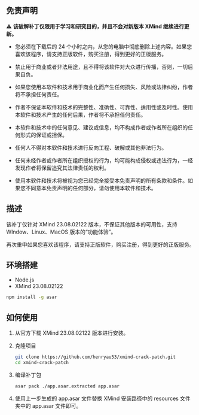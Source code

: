## 免责声明

⚠️ **该破解补丁仅限用于学习和研究目的，并且不会对新版本 XMind 继续进行更新。**

- 您必须在下载后的 24 个小时之内，从您的电脑中彻底删除上述内容。如果您喜欢该程序，请支持正版软件，购买注册，得到更好的正版服务。

- 禁止用于商业或者非法用途，且不得将该软件对大众进行传播，否则，一切后果自负。

- 如果您使用本软件和技术用于商业化而产生任何损失、风险或法律纠纷，作者将不承担任何责任。

- 作者不保证本软件和技术的完整性、准确性、可靠性、适用性或及时性。使用本软件和技术产生的任何后果，作者将不承担任何责任。

- 本软件和技术中的任何意见、建议或信息，均不构成作者或作者所在组织的任何形式的保证或担保。

- 任何人不得对本软件和技术进行反向工程、破解或其他非法行为。

- 任何未经作者或作者所在组织授权的行为，均可能构成侵权或违法行为，一经发现作者将保留追究其法律责任的权利。

- 使用本软件和技术将被视为您已经完全接受本免责声明的所有条款和条件。如果您不同意本免责声明的任何部分，请勿使用本软件和技术。

## 描述

该补丁仅针对 XMind 23.08.02122 版本，不保证其他版本的可用性，支持 WIndow、Linux、MacOS 版本的“功能体验”。

再次重申如果您喜欢该程序，请支持正版软件，购买注册，得到更好的正版服务。

## 环境搭建

- Node.js
- XMind 23.08.02122

```bash
npm install -g asar
```

## 如何使用

1. 从官方下载 XMind 23.08.02122 版本进行安装。

2. 克隆项目

   ```bash
   git clone https://github.com/henryau53/xmind-crack-patch.git
   cd xmind-crack-patch
   ```

3. 编译补丁包

   ```bash
   asar pack ./app.asar.extracted app.asar
   ```

4. 使用上一步生成的 app.asar 文件替换 XMind 安装路径中的 resources 文件夹中的 app.asar 文件即可。
